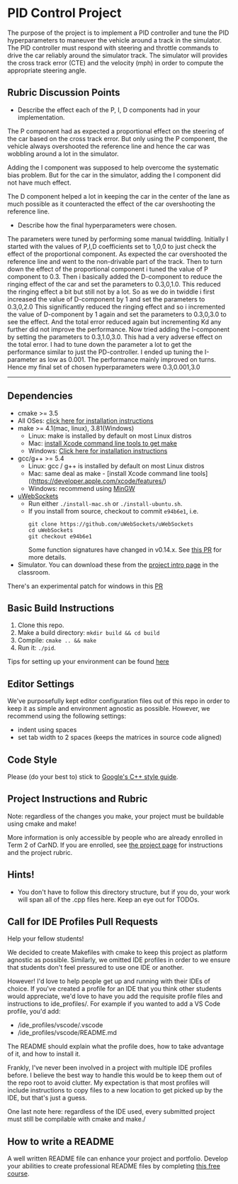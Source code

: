 # PID Control Project

The purpose of the project is to implement a PID controller and tune the PID hyperparameters to maneuver the vehicle around a track in the simulator.
The PID controller must respond with steering and throttle commands to drive the car reliably around the simulator track.
The simulator will provides the cross track error (CTE) and the velocity (mph) in order to compute the appropriate steering angle.

## Rubric Discussion Points
* Describe the effect each of the P, I, D components had in your implementation. 

The P component had as expected a proportional effect on the steering of the car based on the cross track error. 
But only using the P component, the vehicle always overshooted the reference line and hence the car was wobbling around a lot in the simulator.

Adding the I component was supposed to help overcome the systematic bias problem. 
But for the car in the simulator, adding the I component did not have much effect.

The D component helped a lot in keeping the car in the center of the lane as much possible as it counteracted the effect of the car overshooting the reference line.

* Describe how the final hyperparameters were chosen.

The parameters were tuned by performing some manual twiddling. Initially I started with the values of P,I,D coefficients set to 1,0,0 to just check the effect of the proportional component.
As expected the car overshooted the reference line and went to the non-drivable part of the track.
Then to turn down the effect of the proportional component i tuned the value of P component to 0.3. 
Then i basically added the D-component to reduce the ringing effect of the car and set the parameters to 0.3,0,1.0.
This reduced the ringing effect a bit but still not by a lot. So as we do in twiddle i first increased the value of D-component by 1 and set the parameters to 0.3,0,2.0
This significantly reduced the ringing effect and so i incremented the value of D-component by 1 again and set the parameters to 0.3,0,3.0 to see the effect. 
And the total error reduced again but incrementing Kd any further did not improve the performance.
Now tried adding the I-component by setting the parameters to 0.3,1.0,3.0. This had a very adverse effect on the total error.
I had to tune down the parameter a lot to get the performance similar to just the PD-controller. I ended up tuning the I-parameter as low as 0.001.
The performance mainly improved on turns. Hence my final set of chosen hyperparameters were 0.3,0.001,3.0 

---

## Dependencies

* cmake >= 3.5
 * All OSes: [click here for installation instructions](https://cmake.org/install/)
* make >= 4.1(mac, linux), 3.81(Windows)
  * Linux: make is installed by default on most Linux distros
  * Mac: [install Xcode command line tools to get make](https://developer.apple.com/xcode/features/)
  * Windows: [Click here for installation instructions](http://gnuwin32.sourceforge.net/packages/make.htm)
* gcc/g++ >= 5.4
  * Linux: gcc / g++ is installed by default on most Linux distros
  * Mac: same deal as make - [install Xcode command line tools]((https://developer.apple.com/xcode/features/)
  * Windows: recommend using [MinGW](http://www.mingw.org/)
* [uWebSockets](https://github.com/uWebSockets/uWebSockets)
  * Run either `./install-mac.sh` or `./install-ubuntu.sh`.
  * If you install from source, checkout to commit `e94b6e1`, i.e.
    ```
    git clone https://github.com/uWebSockets/uWebSockets 
    cd uWebSockets
    git checkout e94b6e1
    ```
    Some function signatures have changed in v0.14.x. See [this PR](https://github.com/udacity/CarND-MPC-Project/pull/3) for more details.
* Simulator. You can download these from the [project intro page](https://github.com/udacity/self-driving-car-sim/releases) in the classroom.

There's an experimental patch for windows in this [PR](https://github.com/udacity/CarND-PID-Control-Project/pull/3)

## Basic Build Instructions

1. Clone this repo.
2. Make a build directory: `mkdir build && cd build`
3. Compile: `cmake .. && make`
4. Run it: `./pid`. 

Tips for setting up your environment can be found [here](https://classroom.udacity.com/nanodegrees/nd013/parts/40f38239-66b6-46ec-ae68-03afd8a601c8/modules/0949fca6-b379-42af-a919-ee50aa304e6a/lessons/f758c44c-5e40-4e01-93b5-1a82aa4e044f/concepts/23d376c7-0195-4276-bdf0-e02f1f3c665d)

## Editor Settings

We've purposefully kept editor configuration files out of this repo in order to
keep it as simple and environment agnostic as possible. However, we recommend
using the following settings:

* indent using spaces
* set tab width to 2 spaces (keeps the matrices in source code aligned)

## Code Style

Please (do your best to) stick to [Google's C++ style guide](https://google.github.io/styleguide/cppguide.html).

## Project Instructions and Rubric

Note: regardless of the changes you make, your project must be buildable using
cmake and make!

More information is only accessible by people who are already enrolled in Term 2
of CarND. If you are enrolled, see [the project page](https://classroom.udacity.com/nanodegrees/nd013/parts/40f38239-66b6-46ec-ae68-03afd8a601c8/modules/f1820894-8322-4bb3-81aa-b26b3c6dcbaf/lessons/e8235395-22dd-4b87-88e0-d108c5e5bbf4/concepts/6a4d8d42-6a04-4aa6-b284-1697c0fd6562)
for instructions and the project rubric.

## Hints!

* You don't have to follow this directory structure, but if you do, your work
  will span all of the .cpp files here. Keep an eye out for TODOs.

## Call for IDE Profiles Pull Requests

Help your fellow students!

We decided to create Makefiles with cmake to keep this project as platform
agnostic as possible. Similarly, we omitted IDE profiles in order to we ensure
that students don't feel pressured to use one IDE or another.

However! I'd love to help people get up and running with their IDEs of choice.
If you've created a profile for an IDE that you think other students would
appreciate, we'd love to have you add the requisite profile files and
instructions to ide_profiles/. For example if you wanted to add a VS Code
profile, you'd add:

* /ide_profiles/vscode/.vscode
* /ide_profiles/vscode/README.md

The README should explain what the profile does, how to take advantage of it,
and how to install it.

Frankly, I've never been involved in a project with multiple IDE profiles
before. I believe the best way to handle this would be to keep them out of the
repo root to avoid clutter. My expectation is that most profiles will include
instructions to copy files to a new location to get picked up by the IDE, but
that's just a guess.

One last note here: regardless of the IDE used, every submitted project must
still be compilable with cmake and make./

## How to write a README
A well written README file can enhance your project and portfolio.  Develop your abilities to create professional README files by completing [this free course](https://www.udacity.com/course/writing-readmes--ud777).

